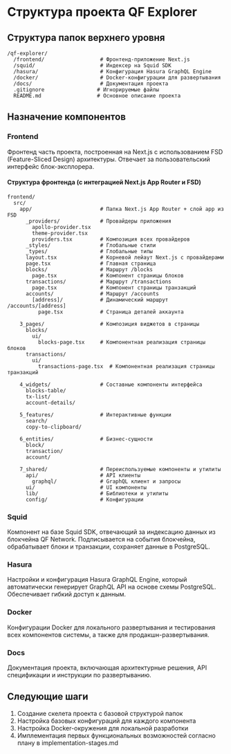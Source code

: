 # Структура проекта QF Explorer

## Структура папок верхнего уровня

```
/qf-explorer/
  /frontend/                  # Фронтенд-приложение Next.js
  /squid/                     # Индексер на Squid SDK
  /hasura/                    # Конфигурация Hasura GraphQL Engine
  /docker/                    # Docker-конфигурации для развертывания
  /docs/                      # Документация проекта
  .gitignore                 # Игнорируемые файлы
  README.md                  # Основное описание проекта
```

## Назначение компонентов

### Frontend
Фронтенд часть проекта, построенная на Next.js с использованием FSD (Feature-Sliced Design) архитектуры. Отвечает за пользовательский интерфейс блок-эксплорера.

#### Структура фронтенда (с интеграцией Next.js App Router и FSD)

```
frontend/
  src/
    app/                      # Папка Next.js App Router + слой app из FSD
      _providers/             # Провайдеры приложения
        apollo-provider.tsx
        theme-provider.tsx
        providers.tsx         # Композиция всех провайдеров
      _styles/                # Глобальные стили
      _types/                 # Глобальные типы
      layout.tsx              # Корневой лейаут Next.js с провайдерами
      page.tsx                # Главная страница
      blocks/                 # Маршрут /blocks
        page.tsx              # Компонент страницы блоков
      transactions/           # Маршрут /transactions
        page.tsx              # Компонент страницы транзакций
      accounts/               # Маршрут /accounts
        [address]/            # Динамический маршрут /accounts/[address]
          page.tsx            # Страница деталей аккаунта
    
    3_pages/                  # Композиция виджетов в страницы
      blocks/
        ui/
          blocks-page.tsx     # Компонентная реализация страницы блоков
      transactions/
        ui/
          transactions-page.tsx  # Компонентная реализация страницы транзакций
      
    4_widgets/                # Составные компоненты интерфейса
      blocks-table/
      tx-list/
      account-details/
      
    5_features/               # Интерактивные функции
      search/
      copy-to-clipboard/
      
    6_entities/               # Бизнес-сущности
      block/
      transaction/
      account/
      
    7_shared/                 # Переиспользуемые компоненты и утилиты
      api/                    # API клиенты
        graphql/              # GraphQL клиент и запросы
      ui/                     # UI компоненты
      lib/                    # Библиотеки и утилиты
      config/                 # Конфигурации
```

### Squid
Компонент на базе Squid SDK, отвечающий за индексацию данных из блокчейна QF Network. Подписывается на события блокчейна, обрабатывает блоки и транзакции, сохраняет данные в PostgreSQL.

### Hasura
Настройки и конфигурация Hasura GraphQL Engine, который автоматически генерирует GraphQL API на основе схемы PostgreSQL. Обеспечивает гибкий доступ к данным.

### Docker
Конфигурации Docker для локального развертывания и тестирования всех компонентов системы, а также для продакшн-развертывания.

### Docs
Документация проекта, включающая архитектурные решения, API спецификации и инструкции по развертыванию.

## Следующие шаги

1. Создание скелета проекта с базовой структурой папок
2. Настройка базовых конфигураций для каждого компонента
3. Настройка Docker-окружения для локальной разработки
4. Имплементация первых функциональных возможностей согласно плану в implementation-stages.md 